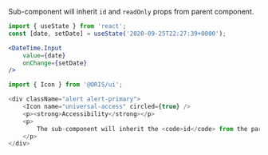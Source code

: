 
Sub-component will inherit `id` and `readOnly` props from parent component.

```jsx static
import { useState } from 'react';
const [date, setDate] = useState('2020-09-25T22:27:39+0000');

<DateTime.Input
    value={date}
    onChange={setDate}
/>
```

```js noeditor
import { Icon } from '@ORIS/ui';

<div className="alert alert-primary">
    <Icon name="universal-access" circled={true} />
    <p><strong>Accessibility</strong></p>
    <p>
        The sub-component will inherit the <code>id</code> from the parent component and will be automatically associated with the <code>DateTime.Label</code>.
    </p>
</div>
```